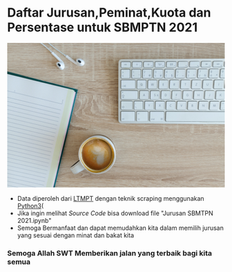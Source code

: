 # Daftar Jurusan,Peminat,Kuota dan Persentase untuk SBMPTN 2021

![Gambar dari unsplash](gambar.jpg "Gambar Hanya Pemanis")

* Data diperoleh dari [LTMPT](https://ltmpt.ac.id/?mid=22) dengan teknik scraping menggunakan [Python3](https://www.python.org/)(<br>
* Jika ingin melihat <em>Source Code</em> bisa download file "Jurusan SBMTPN 2021.ipynb"
* Semoga Bermanfaat dan dapat memudahkan kita dalam memilih jurusan yang sesuai dengan minat dan bakat kita<br>

### Semoga Allah SWT Memberikan jalan yang terbaik bagi kita semua
